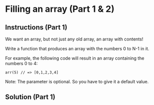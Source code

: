 # Filling an array (Part 1 & 2)

## Instructions (Part 1)
We want an array, but not just any old array, an array with contents!

Write a function that produces an array with the numbers 0 to N-1 in it.


For example, the following code will result in an array containing the numbers 0 to 4:

```
arr(5) // => [0,1,2,3,4]

```

Note: The parameter is optional. So you have to give it a default value.


## Solution (Part 1)
